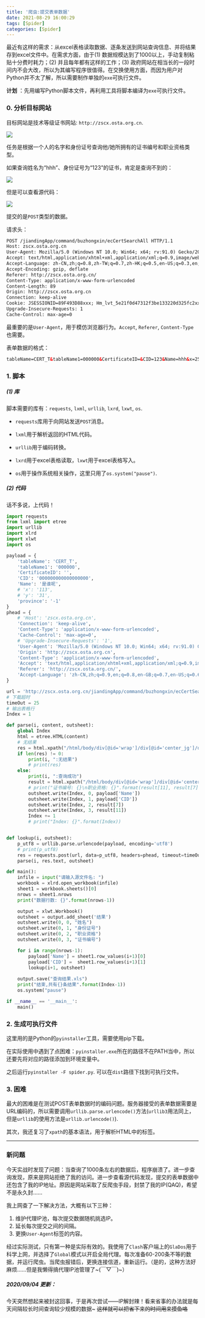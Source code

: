 ```yaml
---
title: '爬虫:提交表单数据'
date: 2021-08-29 16:00:29
tags: [Spider]
categories: [Spider]
---
```


最近有这样的需求：从excel表格读取数据、逐条发送到网站查询信息、并将结果存到excel文件中。在需求方面，由于(1) 数据规模达到了1000以上，手动复制粘贴十分费时耗力；(2) 并且每年都有这样的工作；(3) 政府网站在相当长的一段时间内不会大改，所以为其编写程序很值得。在交换使用方面，而因为用户对Python并不太了解，所以需要制作单独的`exe`可执行文件。

<!--more-->

**计划** ：先用编写Python脚本文件，再利用工具将脚本编译为`exe`可执行文件。

### 0. 分析目标网站

目标网站是技术等级证书网站: `http://zscx.osta.org.cn`.

![](https://cdn.jsdelivr.net/gh/colored-dye/Pics@main/zscx_front_page.png)

任务是根据一个人的名字和身份证号查询他/她所拥有的证书编号和职业资格类型。

如果查询姓名为“hhh”、身份证号为“123”的证书，肯定是查询不到的：

![](https://cdn.jsdelivr.net/gh/colored-dye/Pics@main/zscx_no_result.png)

但是可以查看源代码：

![](https://cdn.jsdelivr.net/gh/colored-dye/Pics@main/zscx_no_result_source.png)

提交的是`POST`类型的数据。

请求头：

```html
POST /jiandingApp/command/buzhongxin/ecCertSearchAll HTTP/1.1
Host: zscx.osta.org.cn
User-Agent: Mozilla/5.0 (Windows NT 10.0; Win64; x64; rv:91.0) Gecko/20100101 Firefox/91.0
Accept: text/html,application/xhtml+xml,application/xml;q=0.9,image/webp,*/*;q=0.8
Accept-Language: zh-CN,zh;q=0.8,zh-TW;q=0.7,zh-HK;q=0.5,en-US;q=0.3,en;q=0.2
Accept-Encoding: gzip, deflate
Referer: http://zscx.osta.org.cn/
Content-Type: application/x-www-form-urlencoded
Content-Length: 89
Origin: http://zscx.osta.org.cn
Connection: keep-alive
Cookie: JSESSIONID=89F493D88xxx; Hm_lvt_5e21f0d47312f3be133220d325fc2xxx; Hm_lvt_52a88c3e9ecd4f7af925dc34xxxxx; Hm_lpvt_5e21f0d47312f3be133220d325xxxxx; Hm_lpvt_52a88c3e9ecd4f7af925dc3400f43xxxx
Upgrade-Insecure-Requests: 1
Cache-Control: max-age=0
```

最重要的是`User-Agent`，用于模仿浏览器行为。`Accept`, `Referer`, `Content-Type`也需要。

表单数据的格式：

```html
tableName=CERT_T&tableName1=000000&CertificateID=&CID=123&Name=hhh&x=256&y=14&province=-1
```

### 1. 脚本

##### (1) 库

脚本需要的库有：`requests`, `lxml`, `urllib`, `lxrd`, `lxwt`, `os`.

-   `requests`库用于向网站发送`POST`消息。

-   `lxml`用于解析返回的HTML代码。

-   `urllib`用于编码转换。

-   `lxrd`用于excel表格读取，`lxwt`用于excel表格写入。
-   `os`用于操作系统相关操作，这里只用了`os.system("pause")`.

##### (2) 代码

话不多说，上代码！

```python
import requests
from lxml import etree
import urllib
import xlrd
import xlwt
import os

payload = {
    'tableName': 'CERT_T',
    'tableName1': '000000',
    'CertificateID': '',
    'CID': '000000000000000000',
    'Name': '是谁呢',
    # 'x': '113',
    # 'y': '31',
    'province': '-1'
}
phead = {
	# 'Host': 'zscx.osta.org.cn',
	'Connection': 'keep-alive',
	'Content-Type': 'application/x-www-form-urlencoded',
	'Cache-Control': 'max-age=0',
	# 'Upgrade-Insecure-Requests': '1',
	'User-Agent': 'Mozilla/5.0 (Windows NT 10.0; Win64; x64; rv:91.0) Gecko/20100101 Firefox/91.0',
	'Origin': 'http://zscx.osta.org.cn',
	'Content-Type': 'application/x-www-form-urlencoded',
	'Accept': 'text/html,application/xhtml+xml,application/xml;q=0.9,image/webp,image/apng,*/*;q=0.8,application/signed-exchange;v=b3;q=0.9',
	'Referer': 'http://zscx.osta.org.cn/',
	'Accept-Language': 'zh-CN,zh;q=0.9,en;q=0.8,en-GB;q=0.7,en-US;q=0.6'
}

url = 'http://zscx.osta.org.cn/jiandingApp/command/buzhongxin/ecCertSearchAll'
# 下载超时
timeOut = 25
# 输出表格行
Index = 1

def parse(i, content, outsheet):
	global Index
	html = etree.HTML(content)
	# 无结果
	res = html.xpath("/html/body/div[@id='wrap']/div[@id='center_jg']/div[@class='jg_con_2']/div[@class='zscxsj']/div[@class='zscxsj_1 back_f5']/div[@id='nores_con']/div[@id='nores_txt']/h2/text()")
	if len(res) != 0:
		print(i, ":无结果")
		# print(res)
	else:
		print(i, ":查询成功")
		result = html.xpath("/html/body/div[@id='wrap']/div[@id='center_jg']/div[@class='jg_con_2']/div[@class='zscxsj']/div[@class='zscxsj_1 back_f5']/div[@class='table_1']/table[@class='tab_info1']/tr/td/text()")
		# print("证书编号: {}\n职业资格: {}".format(result[11], result[7]))
		outsheet.write(Index, 0, payload['Name'])
		outsheet.write(Index, 1, payload['CID'])
		outsheet.write(Index, 2, result[7])
		outsheet.write(Index, 3, result[11])
		Index += 1
		# print("Index: {}".format(Index))


def lookup(i, outsheet):
	p_utf8 = urllib.parse.urlencode(payload, encoding='utf8')
	# print(p_utf8)
	res = requests.post(url, data=p_utf8, headers=phead, timeout=timeOut, allow_redirects=True)
	parse(i, res.text, outsheet)

def main():
	infile = input("请输入源文件名: ")
	workbook = xlrd.open_workbook(infile)
	sheet1 = workbook.sheets()[0]
	nrows = sheet1.nrows
	print("数据行数: {}".format(nrows-1))

	output = xlwt.Workbook()
	outsheet = output.add_sheet('结果')
	outsheet.write(0, 0, "姓名")
	outsheet.write(0, 1, "身份证号")
	outsheet.write(0, 2, "职业资格")
	outsheet.write(0, 3, "证书编号")

	for i in range(nrows-1):
		payload['Name'] = sheet1.row_values(i+1)[0]
		payload['CID'] =  sheet1.row_values(i+1)[1]
		lookup(i+1, outsheet)
	
	output.save("查询结果.xls")
	print("结束,共有{}条结果".format(Index-1))
	os.system("pause")

if __name__ == '__main__':
	main()

```

### 2. 生成可执行文件

这里用的是Python的`pyinstaller`工具，需要使用pip下载。

在实际使用中遇到了点困难：`pyinstaller.exe`所在的路径不在PATH当中，所以还要先将对应的路径添加到环境变量中。

之后运行`pyinstaller -F spider.py`. 可以在`dist`路径下找到可执行文件。

### 3. 困难

最大的困难是在测试POST表单数据时的编码问题。服务器接受的表单数据需要是URL编码的，所以需要调用`urllib.parse.urlencode()`方法(`urllib3`用法同上，但是`urllib`的使用方法是`urllib.urlencode()`).

其次，我还复习了`xpath`的基本语法，用于解析HTML中的标签。

---

### 新问题

今天实战时发现了问题：当查询了1000条左右的数据后，程序崩溃了。进一步查询发现，原来是网站拒绝了我的访问。进一步查看源代码发现，提交的表单数据中还包含了我的IP地址。原因是网站采取了反爬虫手段，封禁了我的IP(QAQ)，希望不是永久封……

我上网查了一下解决方法，大概有以下三种：

1.   维护代理IP池，每次提交数据随机挑选IP。
2.   延长每次提交之间的间隔。
3.   更换`User-Agent`标签的内容。

经过实际测试，只有第一种是实际有效的。我使用了`Clash`客户端上的`GlaDos`用于科学上网，并选择了`Global`模式以开启全局代理。每次准备60-200条不等的数据，并运行爬虫。当爬虫报错后，更换连接信道，重新运行。（是的，这种方法好麻烦……但是我懒得搞代理IP池管理了\~(￣▽￣)\~）

##### 2020/09/04 更新：

今天突然想起来被封这回事，于是再次尝试——IP解封辣！看来省事的办法就是每天间隔较长时间查询较少规模的数据~ ~~这样就可以把省下来的时间用来摸鱼咯~~
